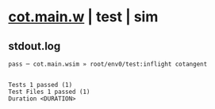 # [cot.main.w](../../../../../../examples/tests/sdk_tests/math/cot.main.w) | test | sim

## stdout.log
```log
pass ─ cot.main.wsim » root/env0/test:inflight cotangent
 
 
Tests 1 passed (1)
Test Files 1 passed (1)
Duration <DURATION>
```

